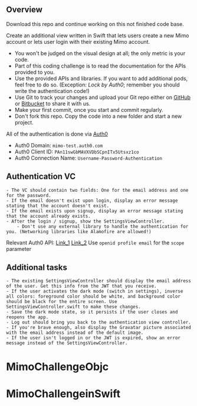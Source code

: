 ## Overview

Download this repo and continue working on this not finished code base.

Create an additional view written in Swift that lets users create a new Mimo account or lets user login with their existing Mimo account.

- You won't be judged on the visual design at all; the only metric is your code.
- Part of this coding challenge is to read the documentation for the APIs provided to you.
- Use the provided APIs and libraries. If you want to add additional pods, feel free to do so. (Exception: *Lock by Auth0*; remember you should write the authentication code!)
- Use Git to track your changes and upload your Git repo either on [GitHub](https://github.com) or [Bitbucket](https://bitbucket.com) to share it with us.
- Make your first commit, once you start and commit regularly.
- Don't fork this repo. Copy the code into a new folder and start a new project.

All of the authentication is done via [Auth0](https://auth0.com/)

- Auth0 Domain: `mimo-test.auth0.com`
- Auth0 Client ID: `PAn11swGbMAVXVDbSCpnITx5Utsxz1co`
- Auth0 Connection Name: `Username-Password-Authentication`

## Authentication VC

    - The VC should contain two fields: One for the email address and one for the password.
    - If the email doesn't exist upon login, display an error message stating that the account doesn't exist.
    - If the email exists upon signup, display an error message stating that the account already exists.
    - After the login / signup, show the SettingsViewController.
		- Don't use any external library to handle the authentication for you. (Networking libraries like Alamofire are allowed!)

Relevant Auth0 API: [Link_1](https://auth0.com/docs/api/authentication#database-ad-ldap-active-)
[Link_2](https://auth0.com/docs/api/authentication#signup)
Use `openid profile email` for the `scope` parameter

## Additional tasks

    - The existing SettingsViewController should display the email address of the user. Get this info from the JWT that you receive.
    - If the user activates the dark mode (switch in settings), inverse all colors: foreground color should be white, and background color should be black for the entire screen. Use SettingsViewController.swift to make these changes.
    - Save the dark mode state, so it persists if the user closes and reopens the app.
    - Log out should bring you back to the authentication view controller.
    - If you're brave enough, also display the Gravatar picture associated with the email address instead of the default image.
    - If the user isn't logged in or the JWT is expired, show an error message instead of the SettingsViewController.
# MimoChallengeObjc
# MimoChallengeinSwift
